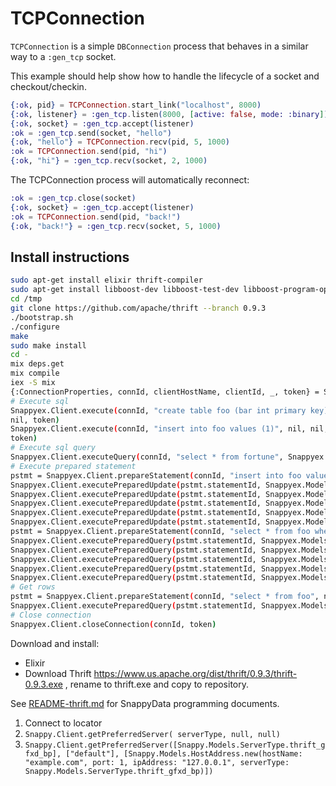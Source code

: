 TCPConnection
=============

`TCPConnection` is a simple `DBConnection` process that behaves in a
similar way to a `:gen_tcp` socket.

This example should help show how to handle the lifecycle of a socket
and checkout/checkin.

```elixir
{:ok, pid} = TCPConnection.start_link("localhost", 8000)
{:ok, listener} = :gen_tcp.listen(8000, [active: false, mode: :binary])
{:ok, socket} = :gen_tcp.accept(listener)
:ok = :gen_tcp.send(socket, "hello")
{:ok, "hello"} = TCPConnection.recv(pid, 5, 1000)
:ok = TCPConnection.send(pid, "hi")
{:ok, "hi"} = :gen_tcp.recv(socket, 2, 1000)
```
The TCPConnection process will automatically reconnect:
```elixir
:ok = :gen_tcp.close(socket)
{:ok, socket} = :gen_tcp.accept(listener)
:ok = TCPConnection.send(pid, "back!")
{:ok, "back!"} = :gen_tcp.recv(socket, 5, 1000)
```

## Install instructions

```bash
sudo apt-get install elixir thrift-compiler
sudo apt-get install libboost-dev libboost-test-dev libboost-program-options-dev libevent-dev automake libtool flex bison pkg-config g++ libssl-dev 
cd /tmp 
git clone https://github.com/apache/thrift --branch 0.9.3
./bootstrap.sh
./configure 
make 
sudo make install
cd - 
mix deps.get
mix compile 
iex -S mix
{:ConnectionProperties, connId, clientHostName, clientId, _, token} = Snappyex.Client.openConnection(Snappyex.Models.OpenConnectionArgs.new(clientHostName: "fire-elementary", clientID: "ElixirClient1|0x" <> Base.encode16(inspect self), userName: "APP", password: "APP",  security: Snappyex.Models.SecurityMechanism.plain, properties: :dict.new()))
# Execute sql
Snappyex.Client.execute(connId, "create table foo (bar int primary key)", nil,
nil, token)
Snappyex.Client.execute(connId, "insert into foo values (1)", nil, nil,
token)
# Execute sql query
Snappyex.Client.executeQuery(connId, "select * from fortune", Snappyex.Models.StatementAttrs.new(pendingTransactionAttrs: HashDict.new), token)
# Execute prepared statement
pstmt = Snappyex.Client.prepareStatement(connId, "insert into foo values (?)", nil, nil, token)
Snappyex.Client.executePreparedUpdate(pstmt.statementId, Snappyex.Models.Row.new(values: [Snappyex.Models.ColumnValue.new(i32_val: 1)]), token)
Snappyex.Client.executePreparedUpdate(pstmt.statementId, Snappyex.Models.Row.new(values: [Snappyex.Models.ColumnValue.new(i32_val: 2)]), token)
Snappyex.Client.executePreparedUpdate(pstmt.statementId, Snappyex.Models.Row.new(values: [Snappyex.Models.ColumnValue.new(i32_val: 3)]), token)
Snappyex.Client.executePreparedUpdate(pstmt.statementId, Snappyex.Models.Row.new(values: [Snappyex.Models.ColumnValue.new(i32_val: 4)]), token)
Snappyex.Client.executePreparedUpdate(pstmt.statementId, Snappyex.Models.Row.new(values: [Snappyex.Models.ColumnValue.new(i32_val: 5)]), token)
pstmt = Snappyex.Client.prepareStatement(connId, "select * from foo where bar=?", nil, nil, token)
Snappyex.Client.executePreparedQuery(pstmt.statementId, Snappyex.Models.Row.new(values: [Snappyex.Models.ColumnValue.new(i32_val: 1)]), token)
Snappyex.Client.executePreparedQuery(pstmt.statementId, Snappyex.Models.Row.new(values: [Snappyex.Models.ColumnValue.new(i32_val: 2)]), token)
Snappyex.Client.executePreparedQuery(pstmt.statementId, Snappyex.Models.Row.new(values: [Snappyex.Models.ColumnValue.new(i32_val: 3)]), token)
Snappyex.Client.executePreparedQuery(pstmt.statementId, Snappyex.Models.Row.new(values: [Snappyex.Models.ColumnValue.new(i32_val: 4)]), token)
Snappyex.Client.executePreparedQuery(pstmt.statementId, Snappyex.Models.Row.new(values: [Snappyex.Models.ColumnValue.new(i32_val: 5)]), token)
# Get rows
pstmt = Snappyex.Client.prepareStatement(connId, "select * from foo", nil, nil, token)
Snappyex.Client.executePreparedQuery(pstmt.statementId, Snappyex.Models.Row.new(values: []), token)  
# Close connection
Snappyex.Client.closeConnection(connId, token)
```
Download and install:

* Elixir
* Download Thrift https://www.us.apache.org/dist/thrift/0.9.3/thrift-0.9.3.exe 
, rename to thrift.exe and copy to repository.

See [README-thrift.md](https://github.com/SnappyDataInc/snappydata/blob/master/snappy-tools/README-thrift.md) for SnappyData programming documents.

1. Connect to locator
2. `Snappy.Client.getPreferredServer(
      serverType, null, null)`
3. `Snappy.Client.getPreferredServer([Snappy.Models.ServerType.thrift_gfxd_bp], ["default"], [Snappy.Models.HostAddress.new(hostName: "example.com", port: 1, ipAddress: "127.0.0.1", serverType: Snappy.Models.ServerType.thrift_gfxd_bp)])`
